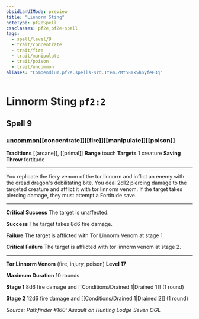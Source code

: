 ```yaml
---
obsidianUIMode: preview
title: "Linnorm Sting"
noteType: pf2eSpell
cssclasses: pf2e,pf2e-spell
tags:
  - spell/level/9
  - trait/concentrate
  - trait/fire
  - trait/manipulate
  - trait/poison
  - trait/uncommon
aliases: "Compendium.pf2e.spells-srd.Item.ZMY58Yk5hnyfeE3q" 
---
```

# Linnorm Sting  `pf2:2`  
## Spell 9
### [uncommon](uncommon "Uncommon Rarity Trait")[[concentrate]][[fire]][[manipulate]][[poison]]
**Traditions** [[arcane]], [[primal]]
**Range** touch
**Targets** 1 creature
**Saving Throw**  fortitude
* * * 
You replicate the fiery venom of the tor linnorm and inflict an enemy with the dread dragon's debilitating bite. You deal 2d12 piercing damage to the targeted creature and afflict it with tor linnorm venom. If the target takes piercing damage, they must attempt a Fortitude save.

* * *

**Critical Success** The target is unaffected.

**Success** The target takes 8d6 fire damage.

**Failure** The target is afflicted with Tor Linnorm Venom at stage 1.

**Critical Failure** The target is afflicted with tor linnorm venom at stage 2.

* * *

**Tor Linnorm Venom** (fire, injury, poison) **Level 17**

**Maximum Duration** 10 rounds

**Stage 1** 8d6 fire damage and [[Conditions/Drained 1|Drained 1]] (1 round)

**Stage 2** 12d6 fire damage and [[Conditions/Drained 1|Drained 2]] (1 round)

*Source: Pathfinder #160: Assault on Hunting Lodge Seven*
*OGL*